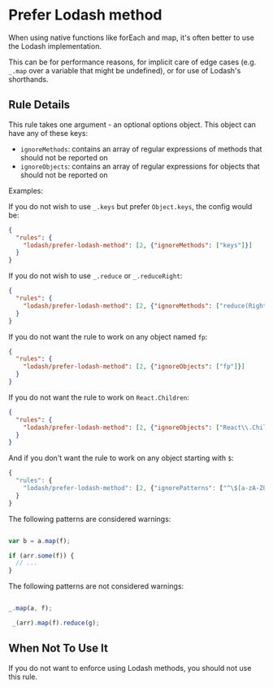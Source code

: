 # Prefer Lodash method

When using native functions like forEach and map, it's often better to use the Lodash implementation.

This can be for performance reasons, for implicit care of edge cases (e.g. `_.map` over a variable that might be undefined), or for use of Lodash's shorthands.

## Rule Details

This rule takes one argument - an optional options object. This object can have any of these keys:
- `ignoreMethods`: contains an array of regular expressions of methods that should not be reported on
- `ignoreObjects`: contains an array of regular expressions for objects that should not be reported on


Examples: 

If you do not wish to use `_.keys` but prefer `Object.keys`, the config would be:
```json
{
  "rules": {
    "lodash/prefer-lodash-method": [2, {"ignoreMethods": ["keys"]}]
  }
}
```
If you do not wish to use `_.reduce` or `_.reduceRight`:
```json
{
  "rules": {
    "lodash/prefer-lodash-method": [2, {"ignoreMethods": ["reduce(Right)?"]}]
  }
}
```
If you do not want the rule to work on any object named `fp`:
```json
{
  "rules": {
    "lodash/prefer-lodash-method": [2, {"ignoreObjects": ["fp"]}]
  }
}
```
If you do not want the rule to work on `React.Children`:
```json
{
  "rules": {
    "lodash/prefer-lodash-method": [2, {"ignoreObjects": ["React\\.Children"]}]
  }
}
```
And if you don't want the rule to work on any object starting with `$`:
```js
{
  "rules": {
    "lodash/prefer-lodash-method": [2, {"ignorePatterns": ["^\$[a-zA-Z0-9\_]+"]}]
  }
}
```
The following patterns are considered warnings:

```js

var b = a.map(f);

if (arr.some(f)) {
  // ...
}

```

The following patterns are not considered warnings:

```js

_.map(a, f);

 _(arr).map(f).reduce(g);

```


## When Not To Use It

If you do not want to enforce using Lodash methods, you should not use this rule.
